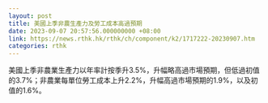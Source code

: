 ```yaml
---
layout: post
title: 美國上季非農生產力及勞工成本高過預期
date: 2023-09-07 20:57:56.000000000 +08:00
link: https://news.rthk.hk/rthk/ch/component/k2/1717222-20230907.htm
categories: rthk
---
```


美國上季非農業生產力以年率計按季升3.5%，升幅略高過市場預期，但低過初值的3.7%；非農業每單位勞工成本上升2.2%，升幅高過市場預期的1.9%，以及初值的1.6%。
